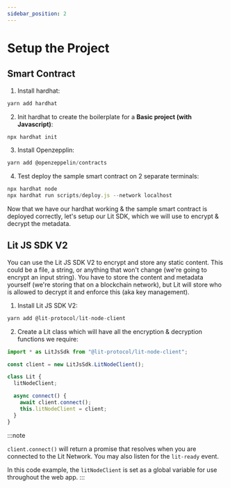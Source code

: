 ```yaml
---
sidebar_position: 2
---
```


# Setup the Project

## Smart Contract

1. Install hardhat:
```js
yarn add hardhat
```

2. Init hardhat to create the boilerplate for a **Basic project (with Javascript)**:
```js
npx hardhat init
```

3. Install Openzepplin:
```js
yarn add @openzeppelin/contracts
```

4. Test deploy the sample smart contract on 2 separate terminals:
```js
npx hardhat node
npx hardhat run scripts/deploy.js --network localhost
```

Now that we have our hardhat working & the sample smart contract is deployed correctly, let's setup our Lit SDK, which we will use to encrypt & decrypt the metadata.

## Lit JS SDK V2

You can use the Lit JS SDK V2 to encrypt and store any static content. This could be a file, a string, or anything that won't change (we're going to encrypt an input string). You have to store the content and metadata yourself (we're storing that on a blockchain network), but Lit will store who is allowed to decrypt it and enforce this (aka key management).


1. Install Lit JS SDK V2:
```js
yarn add @lit-protocol/lit-node-client
```

2. Create a Lit class which will have all the encryption & decryption functions we require:
```js
import * as LitJsSdk from "@lit-protocol/lit-node-client";

const client = new LitJsSdk.LitNodeClient();

class Lit {
  litNodeClient;

  async connect() {
    await client.connect();
    this.litNodeClient = client;
  }
}
```

:::note

`client.connect()` will return a promise that resolves when you are connected to the Lit Network. You may also listen for the `lit-ready` event.

In this code example, the `litNodeClient` is set as a global variable for use throughout the web app.
:::